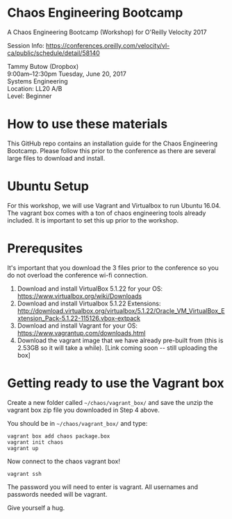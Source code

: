 # Chaos Engineering Bootcamp
A Chaos Engineering Bootcamp (Workshop) for O'Reilly Velocity 2017

Session Info: https://conferences.oreilly.com/velocity/vl-ca/public/schedule/detail/58140

Tammy Butow (Dropbox)</br>
9:00am–12:30pm Tuesday, June 20, 2017 </br>
Systems Engineering </br>
Location: LL20 A/B </br>
Level: Beginner </br>

# How to use these materials
This GitHub repo contains an installation guide for the Chaos Engineering Bootcamp. Please follow this prior to the conference as there are several large files to download and install. 

# Ubuntu Setup
For this workshop, we will use Vagrant and Virtualbox to run Ubuntu 16.04. The vagrant box comes with a ton of chaos engineering tools already included. It is important to set this up prior to the workshop.

# Prerequsites
It's important that you download the 3 files prior to the conference so you do not overload the conference wi-fi connection.
1. Download and install VirtualBox 5.1.22 for your OS: https://www.virtualbox.org/wiki/Downloads
2. Download and install Virtualbox 5.1.22 Extensions: http://download.virtualbox.org/virtualbox/5.1.22/Oracle_VM_VirtualBox_Extension_Pack-5.1.22-115126.vbox-extpack
3. Download and install Vagrant for your OS: https://www.vagrantup.com/downloads.html
4. Download the vagrant image that we have already pre-built from (this is 2.53GB so it will take a while). [Link coming soon -- still uploading the box]

# Getting ready to use the Vagrant box
Create a new folder called `~/chaos/vagrant_box/` and save the unzip the vagrant box zip file you downloaded in Step 4 above.

You should be in `~/chaos/vagrant_box/` and type:

    vagrant box add chaos package.box
    vagrant init chaos
    vagrant up

Now connect to the chaos vagrant box!

    vagrant ssh

The password you will need to enter is vagrant. 
All usernames and passwords needed will be vagrant.

Give yourself a hug. 

